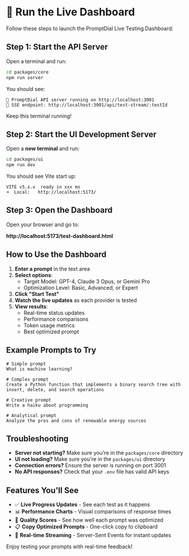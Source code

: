 # 🚀 Run the Live Dashboard

Follow these steps to launch the PromptDial Live Testing Dashboard:

## Step 1: Start the API Server

Open a terminal and run:

```bash
cd packages/core
npm run server
```

You should see:

```
🚀 PromptDial API server running on http://localhost:3001
📡 SSE endpoint: http://localhost:3001/api/test-stream/:testId
```

Keep this terminal running!

## Step 2: Start the UI Development Server

Open a **new terminal** and run:

```bash
cd packages/ui
npm run dev
```

You should see Vite start up:

```
VITE v5.x.x  ready in xxx ms
➜  Local:   http://localhost:5173/
```

## Step 3: Open the Dashboard

Open your browser and go to:

**http://localhost:5173/test-dashboard.html**

## How to Use the Dashboard

1. **Enter a prompt** in the text area
2. **Select options**:
   - Target Model: GPT-4, Claude 3 Opus, or Gemini Pro
   - Optimization Level: Basic, Advanced, or Expert
3. **Click "Start Test"**
4. **Watch the live updates** as each provider is tested
5. **View results**:
   - Real-time status updates
   - Performance comparisons
   - Token usage metrics
   - Best optimized prompt

## Example Prompts to Try

```
# Simple prompt
What is machine learning?

# Complex prompt
Create a Python function that implements a binary search tree with insert, delete, and search operations

# Creative prompt
Write a haiku about programming

# Analytical prompt
Analyze the pros and cons of renewable energy sources
```

## Troubleshooting

- **Server not starting?** Make sure you're in the `packages/core` directory
- **UI not loading?** Make sure you're in the `packages/ui` directory
- **Connection errors?** Ensure the server is running on port 3001
- **No API responses?** Check that your `.env` file has valid API keys

## Features You'll See

- ✅ **Live Progress Updates** - See each test as it happens
- 📊 **Performance Charts** - Visual comparisons of response times
- 🎯 **Quality Scores** - See how well each prompt was optimized
- 📋 **Copy Optimized Prompts** - One-click copy to clipboard
- 🔄 **Real-time Streaming** - Server-Sent Events for instant updates

Enjoy testing your prompts with real-time feedback!
